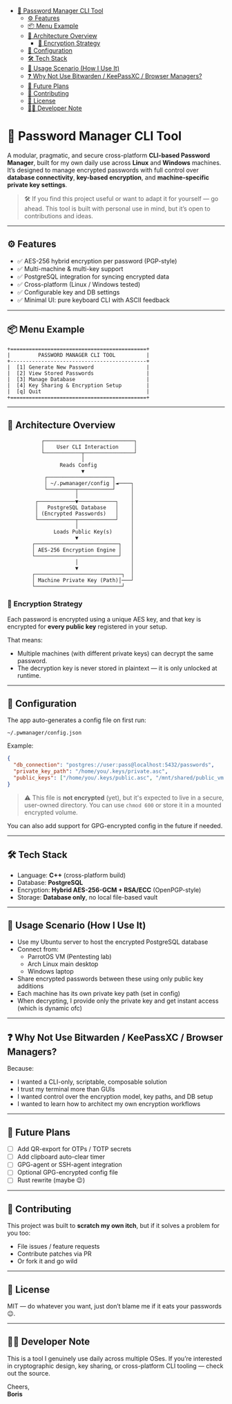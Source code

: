 <!--toc:start-->

- [🔐 Password Manager CLI Tool](#🔐-password-manager-cli-tool)
  - [⚙️ Features](#️-features)
  - [📦 Menu Example](#📦-menu-example)
  - [🧱 Architecture Overview](#🧱-architecture-overview)
    - [🔐 Encryption Strategy](#🔐-encryption-strategy)
  - [📁 Configuration](#📁-configuration)
  - [🛠️ Tech Stack](#🛠️-tech-stack)
  - [📡 Usage Scenario (How I Use It)](#📡-usage-scenario-how-i-use-it)
  - [❓ Why Not Use Bitwarden / KeePassXC / Browser Managers?](#why-not-use-bitwarden-keepassxc-browser-managers)
  - [🧪 Future Plans](#🧪-future-plans)
  - [🤝 Contributing](#🤝-contributing)
  - [📝 License](#📝-license)
  - [👨‍💻 Developer Note](#👨‍💻-developer-note)
  <!--toc:end-->

# 🔐 Password Manager CLI Tool

A modular, pragmatic, and secure cross-platform **CLI-based Password Manager**, built for my own daily use across **Linux** and **Windows** machines.  
It’s designed to manage encrypted passwords with full control over **database connectivity**, **key-based encryption**, and **machine-specific private key settings**.

> 🛠️ If you find this project useful or want to adapt it for yourself — go ahead. This tool is built with personal use in mind, but it’s open to contributions and ideas.

---

## ⚙️ Features

- ✅ AES-256 hybrid encryption per password (PGP-style)
- ✅ Multi-machine & multi-key support
- ✅ PostgreSQL integration for syncing encrypted data
- ✅ Cross-platform (Linux / Windows tested)
- ✅ Configurable key and DB settings
- ✅ Minimal UI: pure keyboard CLI with ASCII feedback

---

## 📦 Menu Example

```
+============================================+
|         PASSWORD MANAGER CLI TOOL          |
+--------------------------------------------+
|  [1] Generate New Password                 |
|  [2] View Stored Passwords                 |
|  [3] Manage Database                       |
|  [4] Key Sharing & Encryption Setup        |
|  [q] Quit                                  |
+============================================+
```

---

## 🧱 Architecture Overview

```
           ┌─────────────────────────────┐
           │    User CLI Interaction     │
           └────────────┬────────────────┘
                        │
                 Reads Config
                        ▼
            ┌─────────────────────┐
            │ ~/.pwmanager/config │◄────┐
            └─────────┬───────────┘     │
                      │                 │
         ┌────────────▼────────────┐    │
         │   PostgreSQL Database   │    │
         │ (Encrypted Passwords)   │    │
         └────────────┬────────────┘    │
                      │                 │
               Loads Public Key(s)      │
                      ▼                 │
        ┌───────────────────────────┐   │
        │ AES-256 Encryption Engine │   │
        └───────────────────────────┘   │
                      │                 │
                      ▼                 │
        ┌────────────────────────────┐  │
        │ Machine Private Key (Path)│───┘
        └────────────────────────────┘
```

### 🔐 Encryption Strategy

Each password is encrypted using a unique AES key, and that key is encrypted for **every public key** registered in your setup.

That means:

- Multiple machines (with different private keys) can decrypt the same password.
- The decryption key is never stored in plaintext — it is only unlocked at runtime.

---

## 📁 Configuration

The app auto-generates a config file on first run:

```
~/.pwmanager/config.json
```

Example:

```json
{
  "db_connection": "postgres://user:pass@localhost:5432/passwords",
  "private_key_path": "/home/you/.keys/private.asc",
  "public_keys": ["/home/you/.keys/public.asc", "/mnt/shared/public_vm.asc"]
}
```

> ⚠️ This file is **not encrypted** (yet), but it's expected to live in a secure, user-owned directory. You can use `chmod 600` or store it in a mounted encrypted volume.

You can also add support for GPG-encrypted config in the future if needed.

---

## 🛠️ Tech Stack

- Language: **C++** (cross-platform build)
- Database: **PostgreSQL**
- Encryption: **Hybrid AES-256-GCM + RSA/ECC** (OpenPGP-style)
- Storage: **Database only**, no local file-based vault

---

## 📡 Usage Scenario (How I Use It)

- Use my Ubuntu server to host the encrypted PostgreSQL database
- Connect from:
  - ParrotOS VM (Pentesting lab)
  - Arch Linux main desktop
  - Windows laptop
- Share encrypted passwords between these using only public key additions
- Each machine has its own private key path (set in config)
- When decrypting, I provide only the private key and get instant access (which is dynamic ofc)

---

## ❓ Why Not Use Bitwarden / KeePassXC / Browser Managers?

Because:

- I wanted a CLI-only, scriptable, composable solution
- I trust my terminal more than GUIs
- I wanted control over the encryption model, key paths, and DB setup
- I wanted to learn how to architect my own encryption workflows

---

## 🧪 Future Plans

- [ ] Add QR-export for OTPs / TOTP secrets
- [ ] Add clipboard auto-clear timer
- [ ] GPG-agent or SSH-agent integration
- [ ] Optional GPG-encrypted config file
- [ ] Rust rewrite (maybe 😉)

---

## 🤝 Contributing

This project was built to **scratch my own itch**, but if it solves a problem for you too:

- File issues / feature requests
- Contribute patches via PR
- Or fork it and go wild

---

## 📝 License

MIT — do whatever you want, just don’t blame me if it eats your passwords 😉.

---

## 👨‍💻 Developer Note

This is a tool I genuinely use daily across multiple OSes. If you’re interested in cryptographic design, key sharing, or cross-platform CLI tooling — check out the source.

Cheers,  
**Boris**
